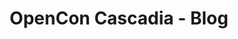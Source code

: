 ---
layout: blog
title: OpenCon Cascadia - Blog
permalink: /blog/
description: Blog posts and other contributions prior to the conference.
sitemap:
    priority: 0.7
    lastmod: 2018-11-07
    changefreq: weekly
---